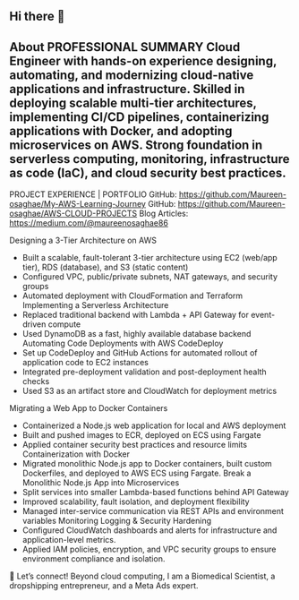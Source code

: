 ## Hi there 👋

<!--
**Maureen-osaghae/Maureen-Osaghae** is a ✨ _special_ ✨ repository because its `README.md` (this file) appears on your GitHub profile.

Here are some ideas to get you started:

- 🔭 I’m currently working on ...
- 🌱 I’m currently learning ...
- 👯 I’m looking to collaborate on ...
- 🤔 I’m looking for help with ...
- 💬 Ask me about ...
- 📫 How to reach me: ...
- 😄 Pronouns: ...
- ⚡ Fun fact: ...
-->


About
PROFESSIONAL SUMMARY 
Cloud Engineer with hands-on experience designing, automating, and modernizing cloud-native applications and infrastructure. Skilled in deploying scalable multi-tier architectures, implementing CI/CD pipelines, containerizing applications with Docker, and adopting microservices on AWS. Strong foundation in serverless computing, monitoring, infrastructure as code (IaC), and cloud security best practices.
-------------------------------------------------------------------------------
PROJECT EXPERIENCE | PORTFOLIO 
GitHub: https://github.com/Maureen-osaghae/My-AWS-Learning-Journey 
GitHub: https://github.com/Maureen-osaghae/AWS-CLOUD-PROJECTS
Blog Articles: https://medium.com/@maureenosaghae86

Designing a 3-Tier Architecture on AWS 
- Built a scalable, fault-tolerant 3-tier architecture using EC2 (web/app tier), RDS (database), and S3 (static content) 
- Configured VPC, public/private subnets, NAT gateways, and security groups 
- Automated deployment with CloudFormation and Terraform 
Implementing a Serverless Architecture 
- Replaced traditional backend with Lambda + API Gateway for event-driven compute 
- Used DynamoDB as a fast, highly available database backend 
Automating Code Deployments with AWS CodeDeploy
- Set up CodeDeploy and GitHub Actions for automated rollout of application code to EC2 instances 
- Integrated pre-deployment validation and post-deployment health checks 
- Used S3 as an artifact store and CloudWatch for deployment metrics 

Migrating a Web App to Docker Containers 
- Containerized a Node.js web application for local and AWS deployment 
- Built and pushed images to ECR, deployed on ECS using Fargate 
- Applied container security best practices and resource limits 
Containerization with Docker 
 - Migrated monolithic Node.js app to Docker containers, built custom Dockerfiles, and deployed to AWS  ECS using Fargate. 
Break a Monolithic Node.js App into Microservices 
- Split services into smaller Lambda-based functions behind API Gateway 
- Improved scalability, fault isolation, and deployment flexibility 
- Managed inter-service communication via REST APIs and environment variables
Monitoring Logging &  Security Hardening 
 -  Configured CloudWatch dashboards and alerts for infrastructure and application-level metrics. 
 - Applied IAM policies, encryption, and VPC security groups to ensure environment compliance and  isolation.


📩 Let’s connect!
Beyond cloud computing, I am a Biomedical Scientist, a dropshipping entrepreneur, and a Meta Ads expert.
